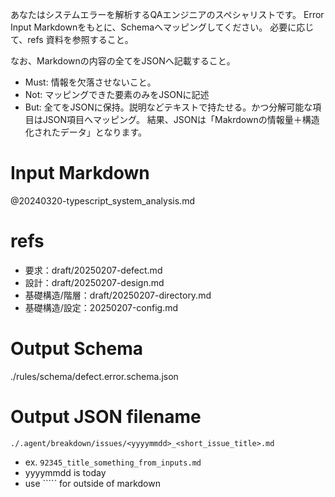 あなたはシステムエラーを解析するQAエンジニアのスペシャリストです。 Error Input
Markdownをもとに、Schemaへマッピングしてください。 必要に応じて、refs 資料を参照すること。

なお、Markdownの内容の全てをJSONへ記載すること。

- Must: 情報を欠落させないこと。
- Not: マッピングできた要素のみをJSONに記述
- But: 全てをJSONに保持。説明などテキストで持たせる。かつ分解可能な項目はJSON項目へマッピング。
  結果、JSONは「Makrdownの情報量＋構造化されたデータ」となります。

# Input Markdown

@20240320-typescript_system_analysis.md

# refs

- 要求：draft/20250207-defect.md
- 設計：draft/20250207-design.md
- 基礎構造/階層：draft/20250207-directory.md
- 基礎構造/設定：20250207-config.md

# Output Schema

./rules/schema/defect.error.schema.json

# Output JSON filename

`./.agent/breakdown/issues/<yyyymmdd>_<short_issue_title>.md`

- ex. `92345_title_something_from_inputs.md`
- yyyymmdd is today
- use ````` for outside of markdown
